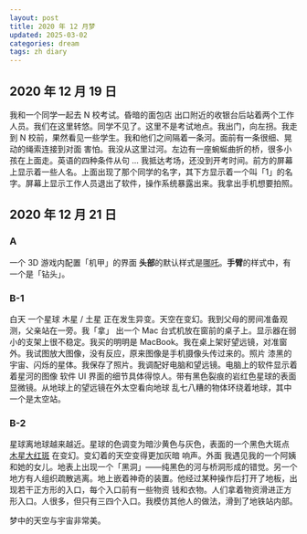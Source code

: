 ```yaml
---
layout: post
title: 2020 年 12 月梦
updated: 2025-03-02
categories: dream
tags: zh diary
---
```

## 2020 年 12 月 19 日

我和一个同学一起去 N 校考试。<dr-t>昏暗的面包店</dr-t> 出口附近的收银台后站着两个工作人员。我们在这里转悠。同学不见了。<dr-think>这里不是考试地点。</dr-think>我出门，向左拐。我走到 N 校前，<dr-think>果然</dr-think>看见一些学生。我和他们之间隔着一条河。面前有一条很细、晃动的绳索连接到对面 <dr-t>害怕</dr-t>。我没从这里过河。左边有一座蜿蜒曲折的桥，很多小孩在上面走。<dr-think>英语的四种条件从句 ... </dr-think>我抵达考场，还没到开考时间。前方的屏幕上显示着一些人名。上面出现了那个同学的名字，其下方显示着一个叫「<dr-fog />1」的名字。屏幕上显示工作人员退出了软件，操作系统暴露出来。我拿出手机想要拍照。

## 2020 年 12 月 21 日

### A

&#8203;<dr-t><dr-persp>一个 3D 游戏内配置「机甲」的界面</dr-persp></dr-t> **头部**的默认样式是[哪吒](https://zh.wikipedia.org/zh-cn/%E5%93%AA%E5%90%92)。**手臂**的样式中，有一个是「钻头」。

### B-1

&#8203;<dr-t>白天</dr-t> 一个星球 <dr-t><dr-recog>木星 / 土星</dr-recog></dr-t> 正在发生异变。天空在变幻。我到父母的房间准备观测，父亲站在一旁。我「拿」 <dr-t><dr-contra /></dr-t> 出一个 Mac 台式机放在窗前的桌子上。显示器在弱小的支架上很不稳定。<dr-think>我买的明明是 MacBook。</dr-think>我在桌上架好望远镜，对准窗外。我试图放大图像，没有反应，<dr-think>原来</dr-think>图像是手机摄像头传过来的。<dr-t><dr-persp>照片</dr-persp></dr-t> 漆黑的宇宙、闪烁的星体。我保存了照片。我调配好电脑和望远镜。电脑上的软件显示着着星河的图像 <dr-t><dr-comm>软件 UI 界面的细节具体得惊人</dr-comm></dr-t>。带有黑色裂痕的岩红色星球的表面 <dr-t><dr-recog>显微镜</dr-recog></dr-t>。<dr-t><dr-persp>从地球上的望远镜在外太空看向地球</dr-persp></dr-t> <dr-tt><dr-contra /></dr-tt> 乱七八糟的物体环绕着地球，其中一个是太空站。

### B-2

星球离地球越来越近。星球的色调变为暗沙黄色与灰色，表面的一个黑色大斑点 <dr-t><dr-recog><a href="https://zh.wikipedia.org/zh-cn/%E5%A4%A7%E7%B4%85%E6%96%91">木星大红斑</a></dr-recog></dr-t> 在变幻。变幻着的天空变得更加灰暗 <dr-t>响声</dr-t>。<dr-t>外面</dr-t> 我遇见我的一个阿姨和她的女儿。地表上出现一个「黑洞」——<dr-think>纯黑色的河与桥洞形成的错觉。</dr-think><dr-t>另一个地方</dr-t>有人组织疏散逃离。地上嵌着神奇的装置。他经过某种操作后打开了地板，出现若干正方形的入口，每个入口前有一些物资 <dr-t><dr-recog>钱和衣物</dr-recog></dr-t>。人们拿着物资滑进正方形入口。人很多，<dr-think>但</dr-think>只有三四个入口。我模仿其他人的做法，滑到了地铁站内部。

&#8203;<dr-t><dr-comm>梦中的天空与宇宙非常美。</dr-comm></dr-t>
